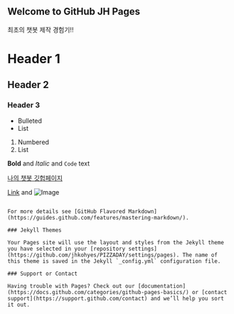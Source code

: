 ## Welcome to GitHub JH Pages 

최초의 챗봇 제작 경험기!!





# Header 1
## Header 2
### Header 3

- Bulleted
- List

1. Numbered
2. List

**Bold** and _Italic_ and `Code` text

[나의 챗봇 깃헙페이지](https://jhkohyes.github.io/PIZZADAY/)

[Link](url) and ![Image](src)
```

For more details see [GitHub Flavored Markdown](https://guides.github.com/features/mastering-markdown/).

### Jekyll Themes

Your Pages site will use the layout and styles from the Jekyll theme you have selected in your [repository settings](https://github.com/jhkohyes/PIZZADAY/settings/pages). The name of this theme is saved in the Jekyll `_config.yml` configuration file.

### Support or Contact

Having trouble with Pages? Check out our [documentation](https://docs.github.com/categories/github-pages-basics/) or [contact support](https://support.github.com/contact) and we’ll help you sort it out.
